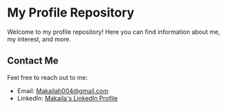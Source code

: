 # My Profile Repository

Welcome to my profile repository! Here you can find information about me, my interest, and more.

## Contact Me
Feel free to reach out to me:

- Email: Makailah004@gmail.com
- LinkedIn: [Makaila's LinkedIn Profile](www.linkedin.com/in/makailahall)

